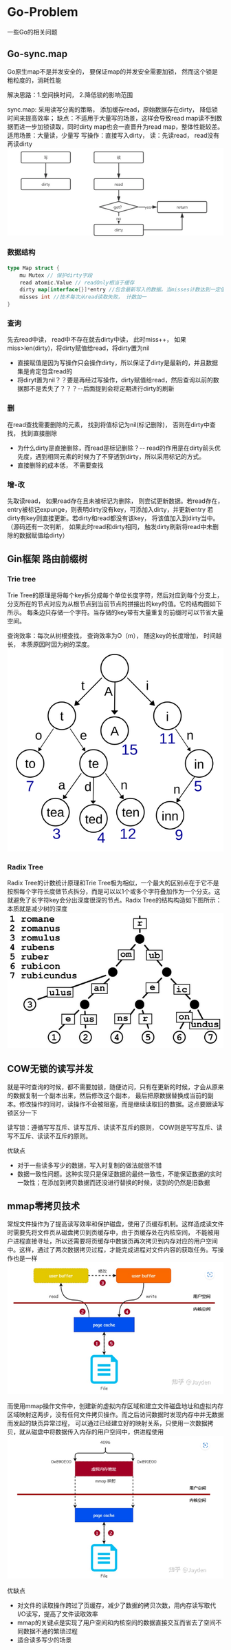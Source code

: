 # Go-Problem
一些Go的相关问题

## Go-sync.map
Go原生map不是并发安全的， 要保证map的并发安全需要加锁， 然而这个锁是粗粒度的，消耗性能

解决思路：1.空间换时间， 2.降低锁的影响范围

sync.map: 采用读写分离的策略， 添加缓存read，原始数据存在dirty， 降低锁时间来提高效率； 缺点：不适用于大量写的场景，这样会导致read map读不到数据而进一步加锁读取，同时dirty map也会一直晋升为read map，整体性能较差。 适用场景：大量读，少量写
写操作：直接写入dirty， 读：先读read， read没有再读dirty
![img_2.png](img_2.png)

### 数据结构
```go
type Map struct {
	mu Mutex // 保护dirty字段
	read atomic.Value // readOnly相当于缓存
	dirty map[interface{}]*entry //包含最新写入的数据。当misses计数达到一定值，将其赋值给read。
	misses int //技术每次从read读取失败， 计数加一
}
```
### 查询
先去read中读， read中不存在就去dirty中读， 此时miss++， 如果miss>len(dirty)，将dirty赋值给read，将dirty置为nil
- 直接赋值是因为写操作只会操作dirty，所以保证了dirty是最新的，并且数据集是肯定包含read的
- 将diryt置为nil？？要是再经过写操作，dirty赋值给read，然后查询以前的数据那不是丢失了？？？--后面提到会将定期进行dirty的刷新

### 删
在read查找需要删除的元素， 找到将值标记为nil(标记删除)， 否则在dirty中查找， 找到直接删除
- 为什么dirty是直接删除，而read是标记删除？-- read的作用是在dirty前头优先度，遇到相同元素的时候为了不穿透到dirty，所以采用标记的方式。
- 直接删除的成本低， 不需要查找

### 增-改
先取读read， 如果read存在且未被标记为删除， 则尝试更新数据。若read存在，entry被标记expunge，则表明dirty没有key，可添加入dirty，并更新entry
若dirty有key则直接更新。若dirty和read都没有该key， 将该值加入到dirty当中。（源码还有一次判断， 如果此时read和dirty相同， 触发dirty刷新将read中未删除的数据赋值给dirty）


## Gin框架 路由前缀树
### Trie tree
Trie Tree的原理是将每个key拆分成每个单位长度字符，然后对应到每个分支上，分支所在的节点对应为从根节点到当前节点的拼接出的key的值。它的结构图如下所示。
每条边只存储一个字符。当存储的key带有大量重复的前缀时可以节省大量空间。

查询效率：每次从树根查找， 查询效率为O（m）， 随这key的长度增加， 时间越长， 本质原因时因为树的深度。
![img.png](img.png)

### Radix Tree
Radix Tree的计数统计原理和Trie Tree极为相似，一个最大的区别点在于它不是按照每个字符长度做节点拆分，而是可以以1个或多个字符叠加作为一个分支。这就避免了长字符key会分出深度很深的节点。Radix Tree的结构构造如下图所示：
本质就是减少树的深度
![img_1.png](img_1.png)

## COW无锁的读写并发
就是平时查询的时候，都不需要加锁，随便访问，只有在更新的时候，才会从原来的数据复制一个副本出来，然后修改这个副本，
最后把原数据替换成当前的副本。修改操作的同时，读操作不会被阻塞，而是继续读取旧的数据。这点要跟读写锁区分一下

读写锁：遵循写写互斥、读写互斥、读读不互斥的原则， COW则是写写互斥、读写不互斥、读读不互斥的原则。

优缺点
- 对于一些读多写少的数据，写入时复制的做法就很不错
- 数据一致性问题。这种实现只是保证数据的最终一致性，不能保证数据的实时一致性；在添加到拷贝数据而还没进行替换的时候，读到的仍然是旧数据


## mmap零拷贝技术
常规文件操作为了提高读写效率和保护磁盘，使用了页缓存机制。这样造成读文件时需要先将文件页从磁盘拷贝到页缓存中，由于页缓存处在内核空间，
不能被用户进程直接寻址，所以还需要将页缓存中数据页再次拷贝到内存对应的用户空间中。这样，通过了两次数据拷贝过程，才能完成进程对文件内容的获取任务。写操作也是一样
![img_6.png](img_6.png)

而使用mmap操作文件中，创建新的虚拟内存区域和建立文件磁盘地址和虚拟内存区域映射这两步，没有任何文件拷贝操作。而之后访问数据时发现内存中并无数据而发起的缺页异常过程，
可以通过已经建立好的映射关系，只使用一次数据拷贝，就从磁盘中将数据传入内存的用户空间中，供进程使用
![img_7.png](img_7.png)

优缺点
- 对文件的读取操作跨过了页缓存，减少了数据的拷贝次数，用内存读写取代I/O读写，提高了文件读取效率
- mmap的关键点是实现了用户空间和内核空间的数据直接交互而省去了空间不同数据不通的繁琐过程
- 适合读多写少的场景